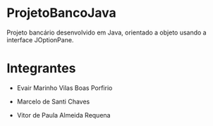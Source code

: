 # ProjetoBancoJava
Projeto bancário desenvolvido em Java, orientado a objeto usando a interface JOptionPane.

# Integrantes

- Evair Marinho Vilas Boas Porfirio

- Marcelo de Santi Chaves

- Vitor de Paula Almeida Requena
